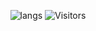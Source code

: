 <p align="center">
  <img alt="langs" src="https://github-readme-stats.vercel.app/api/top-langs/?username=GiovanniMonti&layout=compact"/>
  
  <img alt="Visitors" src="https://visitor-badge.laobi.icu/badge?page_id=GiovanniMonti"/>
</p>
